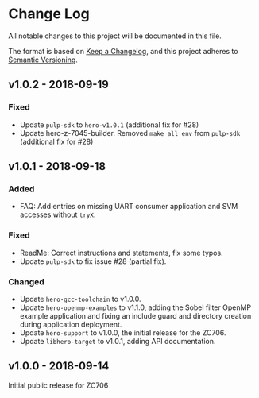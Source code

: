 # Change Log

All notable changes to this project will be documented in this file.

The format is based on [Keep a Changelog](http://keepachangelog.com/), and this project adheres to
[Semantic Versioning](http://semver.org).

## v1.0.2 - 2018-09-19

### Fixed
- Update `pulp-sdk` to `hero-v1.0.1` (additional fix for #28)
- Update hero-z-7045-builder. Removed `make all env` from `pulp-sdk` (additional fix for #28)

## v1.0.1 - 2018-09-18

### Added
- FAQ: Add entries on missing UART consumer application and SVM accesses without `tryX`.

### Fixed
- ReadMe: Correct instructions and statements, fix some typos.
- Update `pulp-sdk` to fix issue #28 (partial fix).

### Changed
- Update `hero-gcc-toolchain` to v1.0.0.
- Update `hero-openmp-examples` to v1.1.0, adding the Sobel filter OpenMP example application and
  fixing an include guard and directory creation during application deployment.
- Update `hero-support` to v1.0.0, the initial release for the ZC706.
- Update `libhero-target` to v1.0.1, adding API documentation.

## v1.0.0 - 2018-09-14

Initial public release for ZC706

